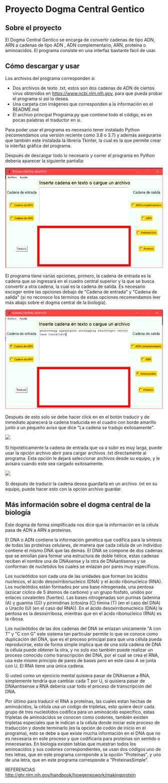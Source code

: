 # Proyecto Dogma Central Gentico
## Sobre el proyecto 
El Dogma Central Gentico se encarga de convertir cadenas de tipo ADN, ARN a cadenas de tipo ADN , ADN complementario, ARN, proteína o aminoacidos. El programa consiste en una interfaz bastante fácil de usar.
## Cómo descargar y usar
Los archivos del programa corresponden a: 
- Dos archivos de texto .txt, estos son dos cadenas de ADN de ciertos virus obtenidos en https://www.ncbi.nlm.nih.gov, para que pueda probar el programa si así lo desea.
- Una carpeta con imágenes que corresponden a la información en el README.md  
- El archivo principal Programa.py que contiene todo el código, es en pocas palabras el traductor en si.


Para poder usar el programa es necesario tener instalado Python (recomendamos una versión reciente como 3.8 o 3.7) y además asegurarse que también este instalada la librería Tkinter, la cual es la que permite crear la interfaz gráfica del programa.

Después de descargar todo lo necesario y correr el programa en Python debería aparecer la siguiente pantalla:

<img src="https://github.com/Steven10P/Dogma-Genetico/blob/main/programa1.PNG">

El programa tiene varias opciones, primero, la cadena de entrada es la cadena que se ingresará en el cuadro central superior y la que se busca convertir a otra cadena, la cual es la cadena de salida. Es necesario escoger entre las opciones debajo de "Cadena de entrada" y "Cadena de salida" (si no reconoce los terminos de estas opciones recomendamos leer más abajo sobre el dogma central de la biología). 

<img src="https://github.com/Steven10P/Dogma-Genetico/blob/main/programa2.PNG"> 

Después de esto solo se debe hacer click en en el botón traducir y de inmediato aparecerá la cadena traducida en el cuadro con borde amarillo junto a un pequeño aviso que dice "La cadena se tradujo exitosamente".

<img src="https://github.com/proyectotraduccionADN/proyectotraduccionadn/blob/master/readme%20programa3.PNG">

Si hipotéticamente la cadena de entrada que va a subir es muy larga, puede usar la opción archivo abrir para cargar archivos .txt directamente al programa.
Esta opción le dejará seleccionar archivos desde su equipo, y le avisara cuando este sea cargado exitosamente.

<img src="https://github.com/proyectotraduccionADN/proyectotraduccionadn/blob/master/readme%20programa4.PNG">

Si después de traducir la cadena desea guardarla en un archivo .txt en su equipo, puede hacer esto con la opción archivo guardar.


## Más información sobre el dogma central de la biología 

Este dogma de forma simplificada nos dice que la información en la célula pasa de ADN a ARN a proteínas. 

El DNA o ADN contiene la información genética que codifica para la síntesis de todas las proteínas celulares, de manera que cada célula de un individuo contiene el mismo DNA que las demás. El DNA se compone de dos cadenas que se enrollan para formar una estructura de doble hélice, estas cadenas reciben el nombre una de DNAsense y la otra de DNAantisense y se conforman de nucletidos los cuales se enlazan por pares muy específicos.  

Los nucleótidos son cada una de las unidades que forman los ácidos nucleicos, el ácido desoxirribonucleico (DNA) y el ácido ribonucleico (RNA). Los nucleótidos están formados por una base nitrogenada, una pentosa (azúcar cíclico de 5 átomos de carbono) y un grupo fosfato, unidos por enlaces covalentes (fuertes). Las bases nitrogenadas son purinas (adenina (A) y guanina (G)) y pirimidinas (citosina (C) timina (T) (en el caso del DNA) o Uracilo (U) (en el caso del RNA)). En el ácido desoxirribonucleico (DNA) la pentosa es la desoxirribosa, mientras que en el ácido ribonucleico (RNA) es la ribosa. 

Los nucleótidos de las dos cadenas del DNA se enlazan unicamente "A con T" y "C con G" este sistema tan particular permite lo que se conoce como duplicación del DNA, que es el proceso principal para que una célula pueda reproducirse, esto de forma simple implica que de una sola cadena de DNA la célula puede obtener la otra, y no solo eso también puede realizar un proceso conocido como transcripción del DNA, por el cual se crea el RNA, usa este mismo principio de pares de bases pero en este caso A se junta con U. El RNA tiene una única cadena.

Si usted como un ejercicio mental quisiera pasar de DNAsense a RNA, simplemente tendria que cambiar cada T por U, si quisiera pasar de DNAantisense a RNA debería usar todo el proceso de transcripción del DNA.

Por último para traducir el RNA a proteínas, las cuales estan hechas de aminoácidos, la célula usa un codigo de tripletas, esto quiere decir cada grupo de tres nucleótidos codifica para un aminoácido específico, estas tripletas de aminoácidos se conocen como codones, también existen tripletas especiales que le indican a la célula donde iniciar este proceso de traducción y donde terminarlo (es la opción de codón de inicio en el programa), esto se debe a que existe mucha información en el DNA que no es necesaria en este proceso y que codificaría para proteínas sin sentido o innecesarias. En biología existen tablas que muestran todos los aminoacidos y sus codones correspondientes, se usan dos códigos uno de tres letras, que en este programa correponde a la opción "Proteinas", y uno de una letra, que en este programa corresponde a "ProteinasSimple".   

REFERENCIAS http://ghr.nlm.nih.gov/handbook/howgeneswork/makingprotein
